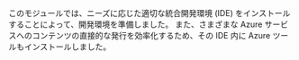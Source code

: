 このモジュールでは、ニーズに応じた適切な統合開発環境 (IDE) をインストールすることによって、開発環境を準備しました。 また、さまざまな Azure サービスへのコンテンツの直接的な発行を効率化するため、その IDE 内に Azure ツールもインストールしました。
